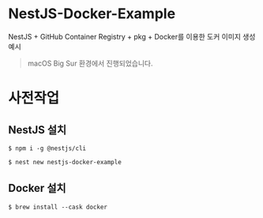# NestJS-Docker-Example

NestJS + GitHub Container Registry + pkg + Docker를 이용한 도커 이미지 생성 예시

> macOS Big Sur 환경에서 진행되었습니다.

# 사전작업

## NestJS 설치

```
$ npm i -g @nestjs/cli

$ nest new nestjs-docker-example
```

## Docker 설치

```
$ brew install --cask docker
```